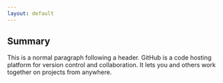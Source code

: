 ```yaml
---
layout: default
---
```


## Summary

This is a normal paragraph following a header. GitHub is a code hosting platform for version control and collaboration. It lets you and others work together on projects from anywhere.
